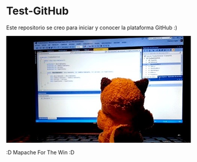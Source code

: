 # Test-GitHub
Este repositorio se creo para iniciar y conocer la plataforma GitHub :)

![alt tag](https://github.com/MapachesProgramadores/Test-GitHub/blob/master/MapacheProgramando.jpg)

:D Mapache For The Win :D
